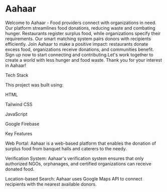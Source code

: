 # Aahaar
Welcome to Aahaar - Food providers connect with organizations in need. Our platform streamlines food donations, reducing waste and combating hunger. Restaurants register surplus food, while organizations specify their requirements. Our smart matching system pairs donors with recipients efficiently. Join Aahaar to make a positive impact: restaurants donate excess food, organizations receive donations, and communities benefit. Sign up now to start connecting and contributing.Let's work together to create a world with less hunger and food waste. Thank you for your interest in Aahaar!

Tech Stack

This project was built using:

HTML

Tailwind CSS

JavaScript

Google Firebase

Key Features

Web Portal: Aahaar is a web-based platform that enables the donation of surplus food from banquet halls and caterers to the needy.

Verification System: Aahaar's verification system ensures that only authorized NGOs, orphanages, and certified organizations can receive donated food.

Location-based Search: Aahaar uses Google Maps API to connect recipients with the nearest available donors.






